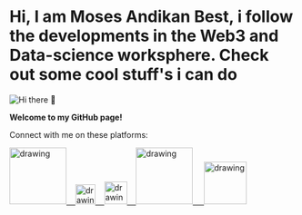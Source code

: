 # Hi, I am Moses Andikan Best, i follow the developments in the Web3 and Data-science worksphere. Check out some cool stuff's i can do

![Hi there 👋](https://res.cloudinary.com/dbqeuf9ek/image/upload/v1664615664/web3_r5xy2b.png)


**Welcome to my GitHub page!**

Connect with me on these platforms:

<a href="https://www.youtube.com/channel/UCq6l8oEgWHG5n8hLQlUnAcQ"><img src="https://res.cloudinary.com/importdata/image/upload/v1595012354/yt_logo_jjgys4.png" alt="drawing" width="100"/>&nbsp;&nbsp;&nbsp;&nbsp;<a href= mailto:bamservice7@gmail.com><img src="https://res.cloudinary.com/dbqeuf9ek/image/upload/v1664706885/gmail_logo_bwl5kg.png" alt="drawing" width="35"/>&nbsp;&nbsp;&nbsp;&nbsp;<a href="https://twitter.com/Andikanfr"><img src="https://res.cloudinary.com/importdata/image/upload/v1595012924/Twitter_Logo_Blue_gbtagu.png" alt="drawing" width="40"/>&nbsp;&nbsp;&nbsp;&nbsp;<a href="https://www.linkedin.com/in/bamservices/"><img src="https://res.cloudinary.com/importdata/image/upload/v1595012354/linkedin_t9qiwy.png" alt="drawing" width="100"/> &nbsp;&nbsp;&nbsp;&nbsp;<a href="https://www.kaggle.com/andikanmoses"><img src="https://res.cloudinary.com/importdata/image/upload/v1595012924/kaggle_ksaktb.png" alt="drawing" width="75"/>

